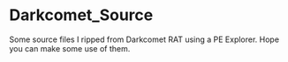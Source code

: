 # Darkcomet_Source

Some source files I ripped from Darkcomet RAT using a PE Explorer.
Hope you can make some use of them.
